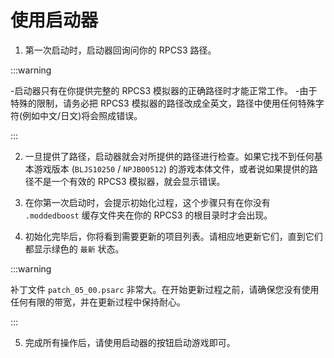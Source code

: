 ﻿
# 使用启动器

1. 第一次启动时，启动器回询问你的 RPCS3 路径。

:::warning

-启动器只有在你提供完整的 RPCS3 模拟器的正确路径时才能正常工作。
-由于特殊的限制，请务必把 RPCS3 模拟器的路径改成全英文，路径中使用任何特殊字符(例如中文/日文)将会照成错误。

:::

2. 一旦提供了路径，启动器就会对所提供的路径进行检查。如果它找不到任何基本游戏版本 (`BLJS10250` / `NPJB00512`) 的游戏本体文件，或者说如果提供的路径不是一个有效的 RPCS3 模拟器，就会显示错误。

3. 在你第一次启动时，会提示初始化过程，这个步骤只有在你没有 `.moddedboost` 缓存文件夹在你的 RPCS3 的根目录时才会出现。

4. 初始化完毕后，你将看到需要更新的项目列表。请相应地更新它们，直到它们都显示绿色的 `最新` 状态。

:::warning

补丁文件 `patch_05_00.psarc` 非常大。在开始更新过程之前，请确保您没有使用任何有限的带宽，并在更新过程中保持耐心。

:::

5. 完成所有操作后，请使用启动器的按钮启动游戏即可。